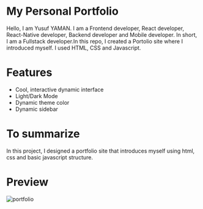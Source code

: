 # My Personal Portfolio

Hello, I am Yusuf YAMAN. I am a Frontend developer, React developer, React-Native developer, Backend developer and Mobile developer. In short, I am a Fullstack developer.In this repo, I created a Portolio site where I introduced myself. I used HTML, CSS and Javascript.


# Features

- Cool, interactive dynamic interface
- Light/Dark Mode
- Dynamic theme color
- Dynamic sidebar

# To summarize

In this project, I designed a portfolio site that introduces myself using html, css and basic javascript structure.


# Preview

![portfolio](https://github.com/yusufyaman07/my_personal_portfolio/assets/148998418/9704a14f-6884-49be-9ffb-7a3e5fbf89ab)
